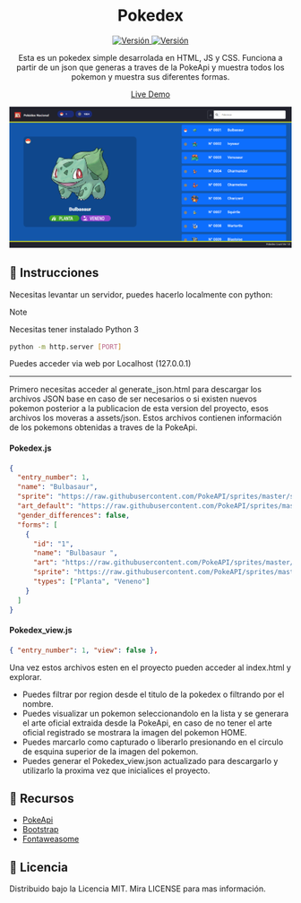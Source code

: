 <h1 align="center">Pokedex</h1>

<p align="center">
    <a href="CHANGELOG.md">
        <img src="https://img.shields.io/badge/version-1.0.0-blue.svg" alt="Versión">
    </a>
    <a href="https://github.com/DiferreiDev/Pokedex-JS">
        <img src="https://img.shields.io/badge/estado-en_desarrollo-orange.svg" alt="Versión">
    </a>

</p>

<p align="center">  
Esta es un pokedex simple desarrolada en HTML, JS y CSS. Funciona a partir de un json que generas a traves de la PokeApi y muestra todos los pokemon y muestra sus diferentes formas.
</p>
<p align="center">
    <a href="https://diferreidev.github.io/Pokedex-JS/">
        Live Demo
    </a>
</p>

![Pokedex-Preview](assets/img/Preview.png)

## 🚀 Instrucciones

Necesitas levantar un servidor, puedes hacerlo localmente con python:

> [!NOTE]
> Necesitas tener instalado Python 3

```bash
python -m http.server [PORT]
```

Puedes acceder via web por Localhost (127.0.0.1)

<hr>
Primero necesitas acceder al generate_json.html para descargar los archivos JSON base en caso de ser necesarios o si existen nuevos pokemon posterior a la publicacion de esta version del proyecto, esos archivos los moveras a assets/json.   Estos archivos contienen información de los pokemons obtenidas a traves de la PokeApi.

#### Pokedex.js

```json
{
  "entry_number": 1,
  "name": "Bulbasaur",
  "sprite": "https://raw.githubusercontent.com/PokeAPI/sprites/master/sprites/pokemon/1.png",
  "art_default": "https://raw.githubusercontent.com/PokeAPI/sprites/master/sprites/pokemon/other/official-artwork/1.png",
  "gender_differences": false,
  "forms": [
    {
      "id": "1",
      "name": "Bulbasaur ",
      "art": "https://raw.githubusercontent.com/PokeAPI/sprites/master/sprites/pokemon/other/official-artwork/1.png",
      "sprite": "https://raw.githubusercontent.com/PokeAPI/sprites/master/sprites/pokemon/1.png",
      "types": ["Planta", "Veneno"]
    }
  ]
}
```

#### Pokedex_view.js

```json
{ "entry_number": 1, "view": false },
```

Una vez estos archivos esten en el proyecto pueden acceder al index.html y explorar.

- Puedes filtrar por region desde el titulo de la pokedex o filtrando por el nombre.
- Puedes visualizar un pokemon seleccionandolo en la lista y se generara el arte oficial extraida desde la PokeApi, en caso de no tener el arte oficial registrado se mostrara la imagen del pokemon HOME.
- Puedes marcarlo como capturado o liberarlo presionando en el circulo de esquina superior de la imagen del pokemon.
- Puedes generar el Pokedex_view.json actualizado para descargarlo y utilizarlo la proxima vez que inicialices el proyecto.

## 📘 Recursos

- [PokeApi](https://pokeapi.co)
- [Bootstrap](https://getbootstrap.com)
- [Fontaweasome](https://fontawesome.com)

## 🔑 Licencia

Distribuido bajo la Licencia MIT. Mira LICENSE para mas información.
